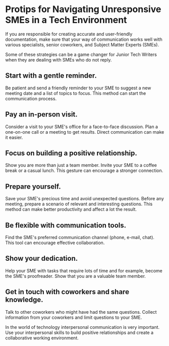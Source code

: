 # Protips for Navigating Unresponsive SMEs in a Tech Environment

If you are responsible for creating accurate and user-friendly documentation, make sure that your way of communication works well with various specialists, senior coworkers, and Subject Matter Experts (SMEs).

Some of these strategies can be a game changer for Junior Tech Writers when they are dealing with SMEs who do not reply.

## Start with a gentle reminder.

Be patient and send a friendly reminder to your SME to suggest a new meeting date and a list of topics to focus. This method can start the communication process.

## Pay an in-person visit.

Consider a visit to your SME's office for a face-to-face discussion. Plan a one-on-one call or a meeting to get results. Direct communication can make it easier.

## Focus on building a positive relationship.

Show you are more than just a team member. Invite your SME to a coffee break or a casual lunch. This gesture can encourage a stronger connection.

## Prepare yourself.

Save your SME's precious time and avoid unexpected questions. Before any meeting, prepare a scenario of relevant and interesting questions. This method can make better productivity and affect a lot the result.

## Be flexible with communication tools.

Find the SME's preferred communication channel (phone, e-mail, chat). This tool can encourage effective collaboration.

## Show your dedication.

Help your SME with tasks that require lots of time and for example, become the SME's proofreader. Show that you are a valuable team member.

## Get in touch with coworkers and share knowledge.

Talk to other coworkers who might have had the same questions. Collect information from your coworkers and limit questions to your SME.

In the world of technology interpersonal communication is very important. Use your interpersonal skills to build positive relationships and create a collaborative working environment.
